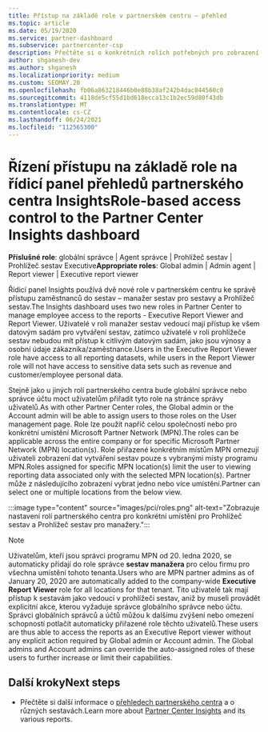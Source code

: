 ```yaml
---
title: Přístup na základě role v partnerském centru – přehled
ms.topic: article
ms.date: 05/19/2020
ms.service: partner-dashboard
ms.subservice: partnercenter-csp
description: Přečtěte si o konkrétních rolích potřebných pro zobrazení sestav služby partner Center Insights. Patří mezi ně role manažera sestav a Prohlížeč sestav.
author: shganesh-dev
ms.author: shganesh
ms.localizationpriority: medium
ms.custom: SEOMAY.20
ms.openlocfilehash: fb06a863218446b0e88b38af242b4dac044560c0
ms.sourcegitcommit: 4118de5cf55d1bd618ecca13c1b2ec59d80f43db
ms.translationtype: MT
ms.contentlocale: cs-CZ
ms.lasthandoff: 06/24/2021
ms.locfileid: "112565300"
---
```

# <a name="role-based-access-control-to-the-partner-center-insights-dashboard"></a><span data-ttu-id="f4f38-104">Řízení přístupu na základě role na řídicí panel přehledů partnerského centra Insights</span><span class="sxs-lookup"><span data-stu-id="f4f38-104">Role-based access control to the Partner Center Insights dashboard</span></span>

<span data-ttu-id="f4f38-105">**Příslušné role**: globální správce | Agent správce | Prohlížeč sestav | Prohlížeč sestav Executive</span><span class="sxs-lookup"><span data-stu-id="f4f38-105">**Appropriate roles**: Global admin | Admin agent | Report viewer | Executive report viewer</span></span>

<span data-ttu-id="f4f38-106">Řídicí panel Insights používá dvě nové role v partnerském centru ke správě přístupu zaměstnanců do sestav – manažer sestav pro sestavy a Prohlížeč sestav.</span><span class="sxs-lookup"><span data-stu-id="f4f38-106">The Insights dashboard uses two new roles in Partner Center to manage employee access to the reports - Executive Report Viewer and Report Viewer.</span></span>  <span data-ttu-id="f4f38-107">Uživatelé v roli manažer sestav vedoucí mají přístup ke všem datovým sadám pro vytváření sestav, zatímco uživatelé v roli prohlížeče sestav nebudou mít přístup k citlivým datovým sadám, jako jsou výnosy a osobní údaje zákazníka/zaměstnance.</span><span class="sxs-lookup"><span data-stu-id="f4f38-107">Users in the Executive Report Viewer role have access to all reporting datasets, while users in the Report Viewer role will not have access to sensitive data sets such as revenue and customer/employee personal data.</span></span>  

<span data-ttu-id="f4f38-108">Stejně jako u jiných rolí partnerského centra bude globální správce nebo správce účtu moct uživatelům přiřadit tyto role na stránce správy uživatelů.</span><span class="sxs-lookup"><span data-stu-id="f4f38-108">As with other Partner Center roles, the Global admin or the Account admin will be able to assign users to those roles on the User management page.</span></span> <span data-ttu-id="f4f38-109">Role lze použít napříč celou společností nebo pro konkrétní umístění Microsoft Partner Network (MPN).</span><span class="sxs-lookup"><span data-stu-id="f4f38-109">The roles can be applicable across the entire company or for specific Microsoft Partner Network (MPN) location(s).</span></span> <span data-ttu-id="f4f38-110">Role přiřazené konkrétním místům MPN omezují uživateli zobrazení dat vytváření sestav pouze s vybranými místy programu MPN.</span><span class="sxs-lookup"><span data-stu-id="f4f38-110">Roles assigned for specific MPN location(s) limit the user to viewing reporting data associated only with the selected MPN location(s).</span></span> <span data-ttu-id="f4f38-111">Partner může z následujícího zobrazení vybrat jedno nebo více umístění.</span><span class="sxs-lookup"><span data-stu-id="f4f38-111">Partner can select one or multiple locations from the below view.</span></span>

:::image type="content" source="images/pci/roles.png" alt-text="Zobrazuje nastavení rolí partnerského centra pro konkrétní umístění pro Prohlížeč sestav a Prohlížeč sestav pro manažery.":::

>[!Note]
> <span data-ttu-id="f4f38-113">Uživatelům, kteří jsou správci programu MPN od 20. ledna 2020, se automaticky přidají do role správce **sestav manažera** pro celou firmu pro všechna umístění tohoto tenanta.</span><span class="sxs-lookup"><span data-stu-id="f4f38-113">Users who are MPN partner admins as of January 20, 2020 are automatically added to the company-wide **Executive Report Viewer** role for all locations for that tenant.</span></span> <span data-ttu-id="f4f38-114">Tito uživatelé tak mají přístup k sestavám jako vedoucí v prohlížeči sestav, aniž by museli provádět explicitní akce, kterou vyžaduje správce globálního správce nebo účtu. Správci globálních správců a účtů můžou k dalšímu zvýšení nebo omezení schopností potlačit automaticky přiřazené role těchto uživatelů.</span><span class="sxs-lookup"><span data-stu-id="f4f38-114">These users are thus able to access the reports as an Executive Report viewer without any explicit action required by Global admin or Account admin. The Global admins and Account admins can override the auto-assigned roles of these users to further increase or limit their capabilities.</span></span>

## <a name="next-steps"></a><span data-ttu-id="f4f38-115">Další kroky</span><span class="sxs-lookup"><span data-stu-id="f4f38-115">Next steps</span></span>

- <span data-ttu-id="f4f38-116">Přečtěte si další informace o [přehledech partnerského centra](partner-center-insights.md) a o různých sestavách.</span><span class="sxs-lookup"><span data-stu-id="f4f38-116">Learn more about [Partner Center Insights](partner-center-insights.md) and its various reports.</span></span>
